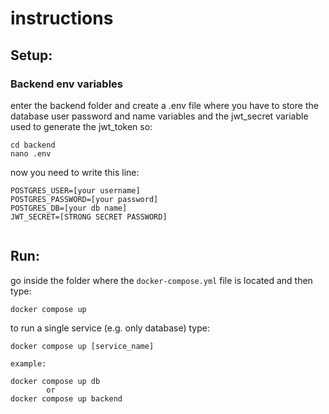 # instructions

## Setup:


### Backend env variables
enter the backend folder and create a .env file where you have to store the database user password and name variables and the jwt_secret variable used to generate the jwt_token so:

```
cd backend
nano .env
```

now you need to write this line:

```
POSTGRES_USER=[your username] 
POSTGRES_PASSWORD=[your password]  
POSTGRES_DB=[your db name]
JWT_SECRET=[STRONG SECRET PASSWORD]


```

## Run:

go inside the folder where the `docker-compose.yml` file is located and then type:

```
docker compose up
```

to run a single service (e.g. only database) type:

```
docker compose up [service_name]

example:

docker compose up db
        or
docker compose up backend
```
